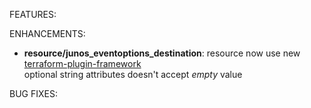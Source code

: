 <!-- markdownlint-disable-file MD013 MD041 -->
FEATURES:

ENHANCEMENTS:

* **resource/junos_eventoptions_destination**: resource now use new [terraform-plugin-framework](https://github.com/hashicorp/terraform-plugin-framework)  
  optional string attributes doesn't accept *empty* value  

BUG FIXES:
